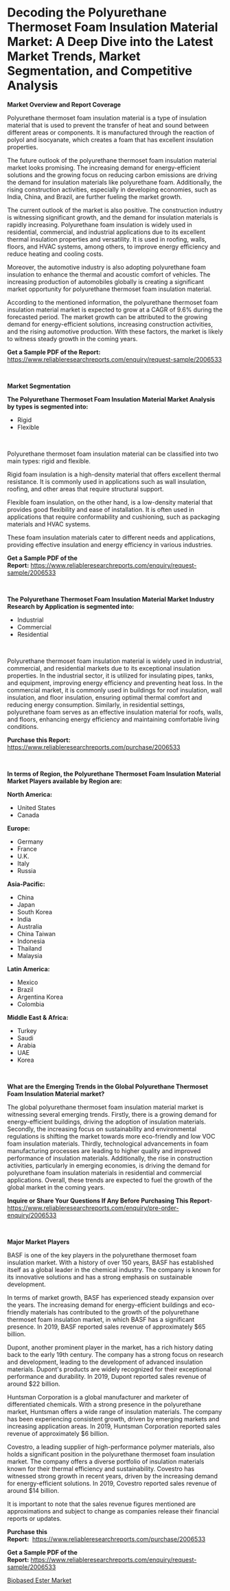<p><h1>Decoding the Polyurethane Thermoset Foam Insulation Material Market: A Deep Dive into the Latest Market Trends, Market Segmentation, and Competitive Analysis</h1></p><p><strong>Market Overview and Report Coverage</strong></p>
<p><p>Polyurethane thermoset foam insulation material is a type of insulation material that is used to prevent the transfer of heat and sound between different areas or components. It is manufactured through the reaction of polyol and isocyanate, which creates a foam that has excellent insulation properties.</p><p>The future outlook of the polyurethane thermoset foam insulation material market looks promising. The increasing demand for energy-efficient solutions and the growing focus on reducing carbon emissions are driving the demand for insulation materials like polyurethane foam. Additionally, the rising construction activities, especially in developing economies, such as India, China, and Brazil, are further fueling the market growth.</p><p>The current outlook of the market is also positive. The construction industry is witnessing significant growth, and the demand for insulation materials is rapidly increasing. Polyurethane foam insulation is widely used in residential, commercial, and industrial applications due to its excellent thermal insulation properties and versatility. It is used in roofing, walls, floors, and HVAC systems, among others, to improve energy efficiency and reduce heating and cooling costs.</p><p>Moreover, the automotive industry is also adopting polyurethane foam insulation to enhance the thermal and acoustic comfort of vehicles. The increasing production of automobiles globally is creating a significant market opportunity for polyurethane thermoset foam insulation material.</p><p>According to the mentioned information, the polyurethane thermoset foam insulation material market is expected to grow at a CAGR of 9.6% during the forecasted period. The market growth can be attributed to the growing demand for energy-efficient solutions, increasing construction activities, and the rising automotive production. With these factors, the market is likely to witness steady growth in the coming years.</p></p>
<p><strong>Get a Sample PDF of the Report:</strong> <a href="https://www.reliableresearchreports.com/enquiry/request-sample/2006533">https://www.reliableresearchreports.com/enquiry/request-sample/2006533</a></p>
<p>&nbsp;</p>
<p><strong>Market Segmentation</strong></p>
<p><strong>The Polyurethane Thermoset Foam Insulation Material Market Analysis by types is segmented into:</strong></p>
<p><ul><li>Rigid</li><li>Flexible</li></ul></p>
<p>&nbsp;</p>
<p><p>Polyurethane thermoset foam insulation material can be classified into two main types: rigid and flexible. </p><p>Rigid foam insulation is a high-density material that offers excellent thermal resistance. It is commonly used in applications such as wall insulation, roofing, and other areas that require structural support.</p><p>Flexible foam insulation, on the other hand, is a low-density material that provides good flexibility and ease of installation. It is often used in applications that require conformability and cushioning, such as packaging materials and HVAC systems.</p><p>These foam insulation materials cater to different needs and applications, providing effective insulation and energy efficiency in various industries.</p></p>
<p><strong>Get a Sample PDF of the Report:</strong>&nbsp;<a href="https://www.reliableresearchreports.com/enquiry/request-sample/2006533">https://www.reliableresearchreports.com/enquiry/request-sample/2006533</a></p>
<p>&nbsp;</p>
<p><strong>The Polyurethane Thermoset Foam Insulation Material Market Industry Research by Application is segmented into:</strong></p>
<p><ul><li>Industrial</li><li>Commercial</li><li>Residential</li></ul></p>
<p>&nbsp;</p>
<p><p>Polyurethane thermoset foam insulation material is widely used in industrial, commercial, and residential markets due to its exceptional insulation properties. In the industrial sector, it is utilized for insulating pipes, tanks, and equipment, improving energy efficiency and preventing heat loss. In the commercial market, it is commonly used in buildings for roof insulation, wall insulation, and floor insulation, ensuring optimal thermal comfort and reducing energy consumption. Similarly, in residential settings, polyurethane foam serves as an effective insulation material for roofs, walls, and floors, enhancing energy efficiency and maintaining comfortable living conditions.</p></p>
<p><strong>Purchase this Report:</strong>&nbsp; <a href="https://www.reliableresearchreports.com/purchase/2006533">https://www.reliableresearchreports.com/purchase/2006533</a></p>
<p>&nbsp;</p>
<p><strong>In terms of Region, the Polyurethane Thermoset Foam Insulation Material Market Players available by Region are:</strong></p>
<p>
    <p> <strong> North America: </strong>
        <ul>
            <li>United States</li>
            <li>Canada</li>
        </ul>
        </p> 
    <p> <strong> Europe: </strong>
        <ul>
            <li>Germany</li>
            <li>France</li>
            <li>U.K.</li>
            <li>Italy</li>
            <li>Russia</li>
        </ul>
        </p> 
    <p> <strong> Asia-Pacific: </strong>
        <ul>
            <li>China</li>
            <li>Japan</li>
            <li>South Korea</li>
            <li>India</li>
            <li>Australia</li>
            <li>China Taiwan</li>
            <li>Indonesia</li>
            <li>Thailand</li>
            <li>Malaysia</li>
        </ul>
        </p> 
    <p> <strong> Latin America: </strong>
        <ul>
            <li>Mexico</li>
            <li>Brazil</li>
            <li>Argentina Korea</li>
            <li>Colombia</li>
        </ul>
        </p> 
    <p> <strong> Middle East & Africa: </strong>
        <ul>
            <li>Turkey</li>
            <li>Saudi</li>
            <li>Arabia</li>
            <li>UAE</li>
            <li>Korea</li>
        </ul>
    </p>
    </p>
<p>&nbsp;</p>
<p><strong>What are the Emerging Trends in the Global Polyurethane Thermoset Foam Insulation Material market?</strong></p>
<p><p>The global polyurethane thermoset foam insulation material market is witnessing several emerging trends. Firstly, there is a growing demand for energy-efficient buildings, driving the adoption of insulation materials. Secondly, the increasing focus on sustainability and environmental regulations is shifting the market towards more eco-friendly and low VOC foam insulation materials. Thirdly, technological advancements in foam manufacturing processes are leading to higher quality and improved performance of insulation materials. Additionally, the rise in construction activities, particularly in emerging economies, is driving the demand for polyurethane foam insulation materials in residential and commercial applications. Overall, these trends are expected to fuel the growth of the global market in the coming years.</p></p>
<p><strong>Inquire or Share Your Questions If Any Before Purchasing This Report</strong>- <a href="https://www.reliableresearchreports.com/enquiry/pre-order-enquiry/2006533">https://www.reliableresearchreports.com/enquiry/pre-order-enquiry/2006533</a></p>
<p>&nbsp;</p>
<p><strong>Major Market Players</strong></p>
<p><p>BASF is one of the key players in the polyurethane thermoset foam insulation market. With a history of over 150 years, BASF has established itself as a global leader in the chemical industry. The company is known for its innovative solutions and has a strong emphasis on sustainable development.</p><p>In terms of market growth, BASF has experienced steady expansion over the years. The increasing demand for energy-efficient buildings and eco-friendly materials has contributed to the growth of the polyurethane thermoset foam insulation market, in which BASF has a significant presence. In 2019, BASF reported sales revenue of approximately $65 billion.</p><p>Dupont, another prominent player in the market, has a rich history dating back to the early 19th century. The company has a strong focus on research and development, leading to the development of advanced insulation materials. Dupont's products are widely recognized for their exceptional performance and durability. In 2019, Dupont reported sales revenue of around $22 billion.</p><p>Huntsman Corporation is a global manufacturer and marketer of differentiated chemicals. With a strong presence in the polyurethane market, Huntsman offers a wide range of insulation materials. The company has been experiencing consistent growth, driven by emerging markets and increasing application areas. In 2019, Huntsman Corporation reported sales revenue of approximately $6 billion.</p><p>Covestro, a leading supplier of high-performance polymer materials, also holds a significant position in the polyurethane thermoset foam insulation market. The company offers a diverse portfolio of insulation materials known for their thermal efficiency and sustainability. Covestro has witnessed strong growth in recent years, driven by the increasing demand for energy-efficient solutions. In 2019, Covestro reported sales revenue of around $14 billion.</p><p>It is important to note that the sales revenue figures mentioned are approximations and subject to change as companies release their financial reports or updates.</p></p>
<p><strong>Purchase this Report:</strong>&nbsp;&nbsp;<a href="https://www.reliableresearchreports.com/purchase/2006533">https://www.reliableresearchreports.com/purchase/2006533</a></p>
<p></p>
<p><strong>Get a Sample PDF of the Report:</strong>&nbsp;<a href="https://www.reliableresearchreports.com/enquiry/request-sample/2006533">https://www.reliableresearchreports.com/enquiry/request-sample/2006533</a></p>
<p><p><a href="https://github.com/GroverBarry/Market-Research-Report-List-2/blob/main/biobased-ester-market.md">Biobased Ester Market</a></p></p>